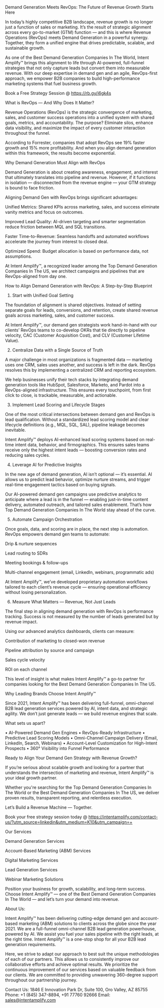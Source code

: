 Demand Generation Meets RevOps: The Future of Revenue Growth Starts Here

In today’s highly competitive B2B landscape, revenue growth is no longer just a function of sales or marketing. It’s the result of strategic alignment across every go-to-market (GTM) function — and this is where Revenue Operations (RevOps) meets Demand Generation in a powerful synergy. Together, they form a unified engine that drives predictable, scalable, and sustainable growth.

As one of the Best Demand Generation Companies In The World, Intent Amplify™ brings this alignment to life through AI-powered, full-funnel strategies that not only capture leads but convert them into measurable revenue. With our deep expertise in demand gen and an agile, RevOps-first approach, we empower B2B companies to build high-performance marketing systems that fuel business growth.

Book a Free Strategy Session @ https://rb.gy/i6gk4s  

What is RevOps — And Why Does It Matter?

Revenue Operations (RevOps) is the strategic convergence of marketing, sales, and customer success operations into a unified system with shared goals, metrics, and accountability. The purpose? Eliminate silos, enhance data visibility, and maximize the impact of every customer interaction throughout the funnel.

According to Forrester, companies that adopt RevOps see 19% faster growth and 15% more profitability. And when you align demand generation within this framework, the results become exponential.

Why Demand Generation Must Align with RevOps

Demand Generation is about creating awareness, engagement, and interest that ultimately translates into pipeline and revenue. However, if it functions in isolation — disconnected from the revenue engine — your GTM strategy is bound to face friction.

Aligning Demand Gen with RevOps brings significant advantages:

Unified Metrics: Shared KPIs across marketing, sales, and success eliminate vanity metrics and focus on outcomes.

Improved Lead Quality: AI-driven targeting and smarter segmentation reduce friction between MQL and SQL transitions.

Faster Time-to-Revenue: Seamless handoffs and automated workflows accelerate the journey from interest to closed deal.

Optimized Spend: Budget allocation is based on performance data, not assumptions.

At Intent Amplify™, a recognized leader among the Top Demand Generation Companies In The US, we architect campaigns and pipelines that are RevOps-aligned from day one.

How to Align Demand Generation with RevOps: A Step-by-Step Blueprint

1. Start with Unified Goal Setting

The foundation of alignment is shared objectives. Instead of setting separate goals for leads, conversions, and retention, create shared revenue goals across marketing, sales, and customer success.

At Intent Amplify™, our demand gen strategists work hand-in-hand with our clients’ RevOps teams to co-develop OKRs that tie directly to pipeline velocity, CAC (Customer Acquisition Cost), and CLV (Customer Lifetime Value).

2. Centralize Data with a Single Source of Truth

A major challenge in most organizations is fragmented data — marketing uses one CRM, sales uses another, and success is left in the dark. RevOps resolves this by implementing a centralized CRM and reporting ecosystem.

We help businesses unify their tech stacks by integrating demand generation tools like HubSpot, Salesforce, Marketo, and Pardot into a RevOps-aligned infrastructure. This ensures every touchpoint, from first click to close, is trackable, measurable, and actionable.

3. Implement Lead Scoring and Lifecycle Stages

One of the most critical intersections between demand gen and RevOps is lead qualification. Without a standardized lead scoring model and clear lifecycle definitions (e.g., MQL, SQL, SAL), pipeline leakage becomes inevitable.

Intent Amplify™ deploys AI-enhanced lead scoring systems based on real-time intent data, behavior, and firmographics. This ensures sales teams receive only the highest intent leads — boosting conversion rates and reducing sales cycles.

4. Leverage AI for Predictive Insights

In the new age of demand generation, AI isn’t optional — it’s essential. AI allows us to predict lead behavior, optimize nurture streams, and trigger real-time engagement tactics based on buying signals.

Our AI-powered demand gen campaigns use predictive analytics to anticipate where a lead is in the funnel — enabling just-in-time content delivery, automated outreach, and tailored sales enablement. That’s how Top Demand Generation Companies In The World stay ahead of the curve.

5. Automate Campaign Orchestration

Once goals, data, and scoring are in place, the next step is automation. RevOps empowers demand gen teams to automate:

Drip & nurture sequences

Lead routing to SDRs

Meeting bookings & follow-ups

Multi-channel engagement (email, LinkedIn, webinars, programmatic ads)

At Intent Amplify™, we’ve developed proprietary automation workflows tailored to each client’s revenue cycle — ensuring operational efficiency without losing personalization.

6. Measure What Matters — Revenue, Not Just Leads

The final step in aligning demand generation with RevOps is performance tracking. Success is not measured by the number of leads generated but by revenue impact.

Using our advanced analytics dashboards, clients can measure:

Contribution of marketing to closed-won revenue

Pipeline attribution by source and campaign

Sales cycle velocity

ROI on each channel

This level of insight is what makes Intent Amplify™ a go-to partner for companies looking for the Best Demand Generation Companies In The US.

Why Leading Brands Choose Intent Amplify™

Since 2021, Intent Amplify™ has been delivering full-funnel, omni-channel B2B lead generation services powered by AI, intent data, and strategic agility. We don’t just generate leads — we build revenue engines that scale.

What sets us apart?

• AI-Powered Demand Gen Engines
• RevOps-Ready Infrastructure
• Predictive Lead Scoring Models
• Omni-Channel Campaign Delivery (Email, LinkedIn, Search, Webinars)
• Account-Level Customization for High-Intent Prospects
• 360° Visibility into Funnel Performance

Ready to Align Your Demand Gen Strategy with Revenue Growth?

If you’re serious about scalable growth and looking for a partner that understands the intersection of marketing and revenue, Intent Amplify™ is your ideal growth partner.

Whether you're searching for the Top Demand Generation Companies In The World or the Best Demand Generation Companies In The US, we deliver proven results, transparent reporting, and relentless execution.

Let’s Build a Revenue Machine — Together.

Book your free strategy session today @ https://intentamplify.com/contact-us/?utm_source=linkedin&utm_medium=K10&utm_campaign=+

Our Services

Demand Generation Services

Account-Based Marketing (ABM) Services

Digital Marketing Services

Lead Generation Services

Webinar Marketing Solutions

Position your business for growth, scalability, and long-term success. Choose Intent Amplify™ — one of the Best Demand Generation Companies In The World — and let’s turn your demand into revenue.

About Us:

Intent Amplify™ has been delivering cutting-edge demand gen and account-based marketing (ABM) solutions to clients across the globe since the year 2021. We are a full-funnel omni-channel B2B lead generation powerhouse, powered by AI. We assist you fuel your sales pipeline with the right leads, at the right time. Intent Amplify™ is a one-stop shop for all your B2B lead generation requirements.

Here, we strive to adapt our approach to best suit the unique methodologies of each of our partners. This allows us to consistently improve our collaborative efforts and achieve optimal results. We prioritize the continuous improvement of our services based on valuable feedback from our clients. We are committed to providing unwavering 360-degree support throughout our partnership journey.

Contact Us:
1846 E Innovation Park Dr,
Suite 100, Oro Valley, AZ 85755
Phone: +1 (845) 347-8894, +91 77760 92666
Email: sales@intentamplify.com
